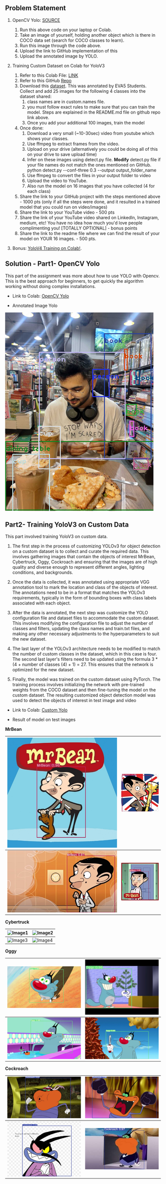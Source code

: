 ## Problem Statement

1. OpenCV Yolo: [SOURCE](https://pysource.com/2019/06/27/yolo-object-detection-using-opencv-with-python/)  
    1. Run this above code on your laptop or Colab.  
    2. Take an image of yourself, holding another object which is there in COCO data set (search for COCO classes to learn).  
    3. Run this image through the code above.  
    4. Upload the link to GitHub implementation of this  
    5. Upload the annotated image by YOLO. 
    
2. Training Custom Dataset on Colab for YoloV3  
    1. Refer to this Colab File: [LINK](https://colab.research.google.com/drive/1LbKkQf4hbIuiUHunLlvY-cc0d_sNcAgS)
    2. Refer to this GitHub [Repo](https://github.com/theschoolofai/YoloV3)
    3. Download this [dataset](https://drive.google.com/file/d/1sVSAJgmOhZk6UG7EzmlRjXfkzPxmpmLy/view?usp=sharing). This was annotated by EVA5 Students. Collect and add 25 images for the following 4 classes into the dataset shared:  
        1. class names are in custom.names file.   
        2. you must follow exact rules to make sure that you can train the model. Steps are explained in the README.md file on github repo link above.  
        3. Once you add your additional 100 images, train the model  
    4. Once done:  
        1. Download a very small (~10-30sec) video from youtube which shows your classes. 
        2. Use ffmpeg to extract frames from the video.  
        3. Upload on your drive (alternatively you could be doing all of this on your drive to save upload time)
        4. Infer on these images using detect.py file. **Modify** detect.py file if your file names do not match the ones mentioned on GitHub.  
        python detect.py --conf-three 0.3 --output output_folder_name
        5. Use  ffmpeg  to convert the files in your output folder to video
        6. Upload the video to YouTube. 
        7. Also run the model on 16 images that you have collected (4 for each class)  
    5. Share the link to your GitHub project with the steps mentioned above - 1000 pts (only if all the steps were done, and it resulted in a trained model that you could run on video/images)  
    6. Share the link to your YouTube video - 500 pts  
    7. Share the link of your YouTube video shared on LinkedIn, Instagram, medium, etc! You have no idea how much you'd love people complimenting you! [TOTALLY OPTIONAL] - bonus points  
    8. Share the link to the readme file where we can find the result of your model on YOUR 16 images. - 500 pts. 

3. Bonus: [YoloV4 Training on Colab!](https://colab.research.google.com/drive/1b08y_nUYv5UtDY211NFfINY7Hy_pgZDt#scrollTo=1YW7jPF1BOAw). 


## Solution - Part1- OpenCV Yolo
This part of the assignment was more about how to use YOLO with Opencv. This is the best approach for beginners, to get quickly the algorithm working without doing complex installations.

* Link to Colab: [OpenCV Yolo](https://github.com/ak112/TSAI-EVA8.0/blob/master/12_ObjectLocalisation/12_Session_OpenCV.ipynb)

* Annotated Image Yolo

![self](https://github.com/ak112/TSAI-EVA8.0/blob/master/12_ObjectLocalisation/images/self_image_annotated.png)


## Part2- Training YoloV3 on Custom Data
This part involved training YoloV3 on custom data.

1. The first step in the process of customizing YOLOv3 for object detection on a custom dataset is to collect and curate the required data. This involves gathering images that contain the objects of interest MrBean, Cybertruck, Oggy, Cockroach and ensuring that the images are of high quality and diverse enough to represent different angles, lighting conditions, and backgrounds.

2. Once the data is collected, it was annotated using appropriate VGG annotation tool to mark the location and class of the objects of interest. The annotations need to be in a format that matches the YOLOv3 requirements, typically in the form of bounding boxes with class labels associated with each object.

3. After the data is annotated, the next step was customize the YOLO configuration file and dataset files to accommodate the custom dataset. This involves modifying the configuration file to adjust the number of classes and filters, updating the class names and train.txt files, and making any other necessary adjustments to the hyperparameters to suit the new dataset.

4. The last layer of the YOLOv3 architecture needs to be modified to match the number of custom classes in the dataset, which in this case is four. The second last layer's filters need to be updated using the formula 3 * (4 + number of classes (4) + 1) = 27. This ensures that the network is optimized for the new dataset.

5. Finally, the model was trained on the custom dataset using PyTorch. The training process involves initializing the network with pre-trained weights from the COCO dataset and then fine-tuning the model on the custom dataset. The resulting customized object detection model was used to detect the objects of interest in test image and video

* Link to Colab: [Custom Yolo](https://github.com/ak112/TSAI-EVA8.0/blob/master/12_ObjectLocalisation/12_Session_Custom_YOLOV3.ipynb)

* Result of model on test images

**MrBean** 

| ![Image1](./images/test_bean_1.jpg) | ![Image2](./images/test_bean_2.jpg) |
|------------------------|------------------------|
| ![Image3](./images/test_bean_3.jpg) | ![Image4](./images/test_bean_4.jpg) |

**Cybertruck**

| ![Image1](./images/test_cybertruck_1.jpg) | ![Image2](./images/test_cybertruck_2.jpg) |
|------------------------|------------------------|
| ![Image3](./images/test_cybertruck_3.jpg) | ![Image4](./images/test_cybertruck_4.jpg) |

**Oggy** 

| ![Image1](./images/test_oggy_1.jpg) | ![Image2](./images/test_oggy_2.jpg) |
|------------------------|------------------------|
| ![Image3](./images/test_oggy_3.jpg) | ![Image4](./images/test_oggy_4.jpg) |

**Cockroach** 

| ![Image1](./images/test_roach_1.jpg) | ![Image2](./images/test_roach_2.jpg) |
|------------------------|------------------------|
| ![Image3](./images/test_roach_3.jpg) | ![Image4](./images/test_roach_4.jpg) |